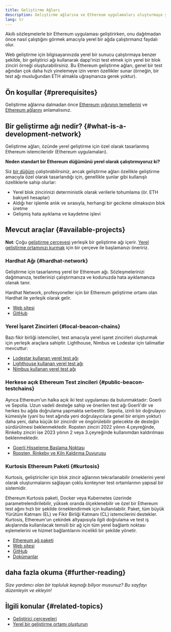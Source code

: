 ```yaml
---
title: Geliştirme Ağları
description: Geliştirme ağlarına ve Ethereum uygulamaları oluşturmaya yardımcı mevcut araçlara genel bakış.
lang: tr
---
```


Akıllı sözleşmelerle bir Ethereum uygulaması geliştirirken, onu dağıtmadan önce nasıl çalıştığını görmek amacıyla yerel bir ağda çalıştırmanız faydalı olur.

Web geliştirme için bilgisayarınızda yerel bir sunucu çalıştırmaya benzer şekilde, bir geliştirici ağı kullanarak dapp'inizi test etmek için yerel bir blok zinciri örneği oluşturabilirsiniz. Bu Ethereum geliştirme ağları, genel bir test ağından çok daha hızlı yinelemeye izin veren özellikler sunar (örneğin, bir test ağı musluğundan ETH almakla uğraşmanıza gerek yoktur).

## Ön koşullar {#prerequisites}

Geliştirme ağlarına dalmadan önce [Ethereum yığınının temellerini](/developers/docs/ethereum-stack/) ve [Ethereum ağlarını](/developers/docs/networks/) anlamalısınız.

## Bir geliştirme ağı nedir? {#what-is-a-development-network}

Geliştirme ağları, özünde yerel geliştirme için özel olarak tasarlanmış Ethereum istemcileridir (Ethereum uygulamaları).

**Neden standart bir Ethereum düğümünü yerel olarak çalıştırmıyoruz ki?**

Siz [bir düğüm](/developers/docs/nodes-and-clients/#running-your-own-node) _çalıştırabilirsiniz_, ancak geliştirme ağları özellikle geliştirme amacıyla özel olarak tasarlandığı için, genellikle şunlar gibi kullanışlı özelliklerle sahip olurlar:

- Yerel blok zincirinizi deterministik olarak verilerle tohumlama (ör. ETH bakiyeli hesaplar)
- Aldığı her işlemle anlık ve sırasıyla, herhangi bir gecikme olmaksızın blok üretme
- Gelişmiş hata ayıklama ve kaydetme işlevi

## Mevcut araçlar {#available-projects}

**Not**: Çoğu [geliştirme çerçevesi](/developers/docs/frameworks/) yerleşik bir geliştirme ağı içerir. [Yerel geliştirme ortamınızı kurmak](/developers/local-environment/) için bir çerçeve ile başlamanızı öneririz.

### Hardhat Ağı {#hardhat-network}

Geliştirme için tasarlanmış yerel bir Ethereum ağı. Sözleşmelerinizi dağıtmanıza, testlerinizi çalıştırmanıza ve kodunuzda hata ayıklamanıza olanak tanır.

Hardhat Network, profesyoneller için bir Ethereum geliştirme ortamı olan Hardhat ile yerleşik olarak gelir.

- [Web sitesi](https://hardhat.org/)
- [GitHub](https://github.com/nomiclabs/hardhat)

### Yerel İşaret Zincirleri {#local-beacon-chains}

Bazı fikir birliği istemcileri, test amacıyla yerel işaret zincirleri oluşturmak için yerleşik araçlara sahiptir. Lighthouse, Nimbus ve Lodestar için talimatlar mevcuttur:

- [Lodestar kullanan yerel test ağı](https://chainsafe.github.io/lodestar/contribution/advanced-topics/setting-up-a-testnet#post-merge-local-testnet/)
- [Lighthouse kullanan yerel test ağı](https://lighthouse-book.sigmaprime.io/setup.html#local-testnets)
- [Nimbus kullanan yerel test ağı](https://github.com/status-im/nimbus-eth1/blob/master/fluffy/docs/local_testnet.md)

### Herkese açık Ethereum Test zincileri {#public-beacon-testchains}

Ayrıca Ethereum'un halka açık iki test uygulaması da bulunmaktadır: Goerli ve Sepolia. Uzun vadeli desteğe sahip ve önerilen test ağı Goerli'dir ve herkes bu ağda doğrulama yapmakta serbesttir. Sepolia, izinli bir doğrulayıcı kümesiyle (yani bu test ağında yeni doğrulayıcılara genel bir erişim yoktur) daha yeni, daha küçük bir zincirdir ve öngörülebilir gelecekte de desteğin sürdürülmesi beklenmektedir. Ropsten zinciri 2022 yılının 4.çeyreğinde, Rinkeby zinciri ise 2023 yılının 2 veya 3.çeyreğinde kullanımdan kaldırılması beklenmektedir.

- [Goerli Hisseleme Başlama Noktası](https://goerli.launchpad.ethereum.org/)
- [Ropsten, Rinkeby ve Kiln Kaldırma Duyurusu](https://blog.ethereum.org/2022/06/21/testnet-deprecation)

### Kurtosis Ethereum Paketi {#kurtosis}

Kurtosis, geliştiriciler için blok zincir ağlarının tekrarlanabilir örneklerini yerel olarak oluşturmalarını sağlayan çoklu konteyner test ortamlarının yapısal bir sistemidir.

Ethereum Kurtosis paketi, Docker veya Kubernetes üzerinde parametrelendirilebilir, yüksek oranda ölçeklenebilir ve özel bir Ethereum test ağını hızlı bir şekilde örneklendirmek için kullanılabilir. Paket, tüm büyük Yürütüm Katmanı (EL) ve Fikir Birliği Katmanı (CL) istemcilerini destekler. Kurtosis, Ethereum'un çekirdek altyapısıyla ilgili doğrulama ve test iş akışlarında kullanılacak temsili bir ağ için tüm yerel bağlantı noktası eşlemelerini ve hizmet bağlantılarını incelikli bir şekilde yönetir.

- [Ethereum ağ paketi](https://github.com/kurtosis-tech/ethereum-package)
- [Web sitesi](https://www.kurtosis.com/)
- [GitHub](https://github.com/kurtosis-tech/kurtosis)
- [Dokümanlar](https://docs.kurtosis.com/)

## daha fazla okuma {#further-reading}

_Size yardımcı olan bir topluluk kaynağı biliyor musunuz? Bu sayfayı düzenleyin ve ekleyin!_

## İlgili konular {#related-topics}

- [Geliştirici çerçeveleri](/developers/docs/frameworks/)
- [Yerel bir geliştirme ortamı oluşturun](/developers/local-environment/)

